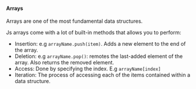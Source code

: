
#### Arrays

Arrays are one of the most fundamental data structures.

Js arrays come with a lot of built-in methods that allows you to perform:
- Insertion: e.g `arrayName.push(item)`. Adds a new element to the end of the array.
- Deletion: e.g `arrayName.pop()`: remotes the last-added element of the array. Also returns the removed element.
- Access: Done by specifying the index. E.g `arrayName[index]`
- Iteration: The process of accessing each of the items contained within a data structure.
